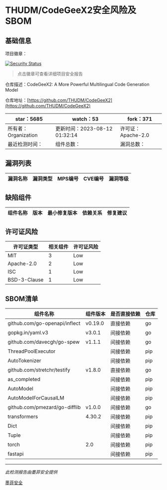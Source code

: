 # THUDM/CodeGeeX2安全风险及SBOM

## 基础信息

项目徽章：

[![Security Status](https://www.murphysec.com/platform3/v31/badge/1736095198788149248.svg)](https://www.murphysec.com/console/report/1736095197135593472/1736095198788149248)

> 点击徽章可查看详细项目安全报告

仓库描述：CodeGeeX2: A More Powerful Multilingual Code Generation Model

仓库地址：[https://github.com/THUDM/CodeGeeX2](https://github.com/THUDM/CodeGeeX2)

| star：5685 | watch：53 | fork：371 |
| ----------- | -------------- | ------------ |
| 所有者：Organization | 更新时间：2023-08-12 01:32:14 | 许可证：Apache-2.0 |
| 最近检测时间： | 组件总数： | 漏洞总数： |




## 漏洞列表

| 漏洞名称 | 漏洞类型 | MPS编号 | CVE编号 | 漏洞等级 |
| ------- | ------ | ------- | ------ | ----- |





## 缺陷组件

| 组件名称 | 版本 | 最小修复版本 | 依赖关系 | 修复建议 |
| -------- | ---- | ------------ | -------- | -------- |





## 许可证风险

| 许可证类型 | 相关组件 | 许可证风险 |
| ---------- | -------- | ---------- |
|MIT|3|Low|
|Apache-2.0|2|Low|
|ISC|1|Low|
|BSD-3-Clause|1|Low|




## SBOM清单

| 组件名称 | 组件版本 | 是否直接依赖 | 仓库 |
| -------- | -------- | ------------ | ---- |
|github.com/go-openapi/inflect|v0.19.0|直接依赖|go|
|gopkg.in/yaml.v3|v3.0.1|间接依赖|go|
|github.com/davecgh/go-spew|v1.1.1|间接依赖|go|
|ThreadPoolExecutor||间接依赖|pip|
|AutoTokenizer||间接依赖|pip|
|github.com/stretchr/testify|v1.8.0|直接依赖|go|
|as_completed||间接依赖|pip|
|AutoModel||间接依赖|pip|
|AutoModelForCausalLM||间接依赖|pip|
|github.com/pmezard/go-difflib|v1.0.0|间接依赖|go|
|transformers|4.30.2|间接依赖|pip|
|Dict||间接依赖|pip|
|Tuple||间接依赖|pip|
|torch|2.0|间接依赖|pip|
|fastapi||间接依赖|pip|


------

*此检测报告由墨菲安全提供*

[墨菲安全](www.murphysec.com)